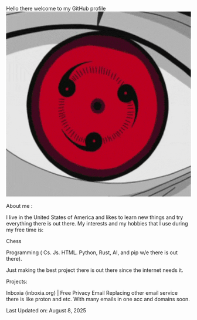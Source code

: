 Hello there welcome to my GitHub profile
![](https://github.com/l-a-t-e-r/l-a-t-e-r/blob/main/icons/anime-eyes-gif-pfp-2.gif)

About me :  

I live in the United States of America and likes to learn new things and try everything there is out there. My interests and my hobbies that I use during my free time is:


Chess

Programming ( Cs. Js. HTML. Python, Rust, AI, and pip w/e there is out there).

Just making the best project there is out there since the internet needs it.

Projects:

Inboxia (inboxia.org) | Free Privacy Email Replacing other email service there is like proton and etc. With many emails in one acc and domains soon.

Last Updated on: August 8, 2025
